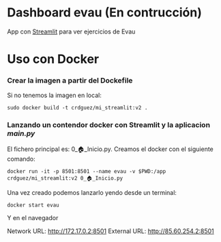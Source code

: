 # Dashboard evau (En contrucción)

App con [Streamlit](https://streamlit.io/) para ver ejercicios de Evau

# Uso con Docker

### Crear la imagen a partir del Dockefile

Si no tenemos la imagen en local:

```
sudo docker build -t crdguez/mi_streamlit:v2 .
```



### Lanzando un contendor docker con Streamlit y la aplicacion *main.py*

El fichero principal es: 0_🏠_Inicio.py. Creamos el docker con el siguiente comando:

```
docker run -it -p 8501:8501 --name evau -v $PWD:/app crdguez/mi_streamlit:v2 0_🏠_Inicio.py

```

Una vez creado podemos lanzarlo yendo desde un terminal:


```
docker start evau

```
Y en el navegador

Network URL: http://172.17.0.2:8501
External URL: http://85.60.254.2:8501

